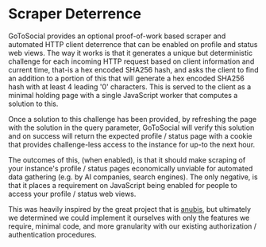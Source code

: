 # Scraper Deterrence

GoToSocial provides an optional proof-of-work based scraper and automated HTTP client deterrence that can be enabled on profile and status web views. The way
it works is that it generates a unique but deterministic challenge for each incoming HTTP request based on client information and current time, that-is a hex encoded SHA256 hash, and asks the client to find an addition to a portion of this that will generate a hex encoded SHA256 hash with at least 4 leading '0' characters. This is served to the client as a minimal holding page with a single JavaScript worker that computes a solution to this.

Once a solution to this challenge has been provided, by refreshing the page with the solution in the query parameter, GoToSocial will verify this solution and on success will return the expected profile / status page with a cookie that provides challenge-less access to the instance for up-to the next hour.

The outcomes of this, (when enabled), is that it should make scraping of your instance's profile / status pages economically unviable for automated data gathering (e.g. by AI companies, search engines). The only negative, is that it places a requirement on JavaScript being enabled for people to access your profile / status web views.

This was heavily inspired by the great project that is [anubis](https://github.com/TecharoHQ/anubis), but ultimately we determined we could implement it ourselves with only the features we require, minimal code, and more granularity with our existing authorization / authentication procedures.